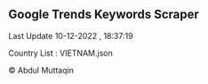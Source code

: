

## Google Trends Keywords Scraper 
 
Last Update 10-12-2022 , 18:37:19

Country List :
VIETNAM.json



© Abdul Muttaqin 
